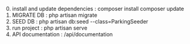 0. install and update dependencies :
    composer install
    composer update
1. MIGRATE DB :
    php artisan migrate
2. SEED DB :
    php artisan db:seed --class=ParkingSeeder
3. run project :
    php artisan serve
4. API documentation :
    /api/documentation
